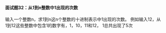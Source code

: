 #### 面试题32：从1到n整数中1出现的次数
输入一个整数n，求1到n这n个整数的十进制表示中1出现的次数。
例如输入12，从1到12这些整数中包含1的数字有，1，10，11和12，
1总共出现了5次